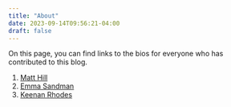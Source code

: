 ```yaml
---
title: "About"
date: 2023-09-14T09:56:21-04:00
draft: false
---
```

On this page, you can find links to the bios for everyone who has contributed to this blog.

1. [Matt Hill](/matt_hill)
2. [Emma Sandman](/emma_sandman)
3. [Keenan Rhodes](/keenan_rhodes)
